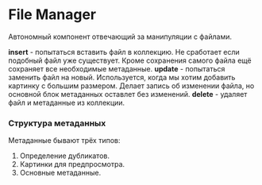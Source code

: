 # File Manager

Автономный компонент отвечающий за манипуляции с файлами.



**insert** - попытаться вставить файл в коллекцию. Не сработает если подобный файл уже существует. Кроме сохранения самого файла ещё
сохраняет все необходимые метаданные.
**update** - попытаться заменить файл на новый. Используется, когда мы хотим добавить картинку с большим размером. Делает запись об изменении файла, но основной блок метаданных оставлет без изменений.
**delete** - удаляет файл и метаданные из коллекции.

### Структура метаданных

Метаданные бывают трёх типов:
1. Определение дубликатов.
1. Картинки для предпросмотра.
1. Основные метаданные.